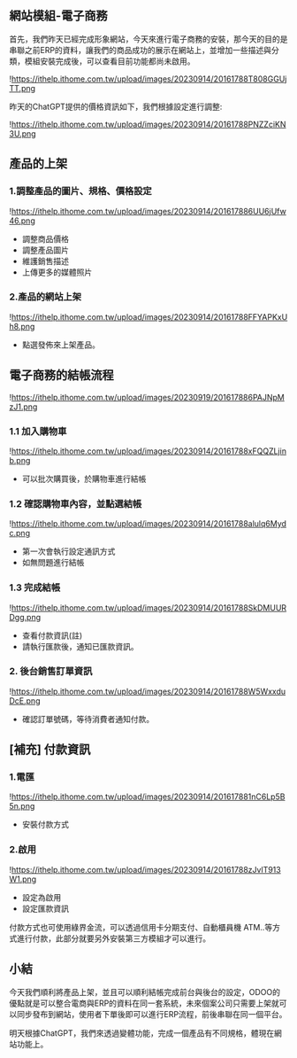 ## 網站模組-電子商務

首先，我們昨天已經完成形象網站，今天來進行電子商務的安裝，那今天的目的是串聯之前ERP的資料，讓我們的商品成功的展示在網站上，並增加一些描述與分類，模組安裝完成後，可以查看目前功能都尚未啟用。

!https://ithelp.ithome.com.tw/upload/images/20230914/20161788T808GGUjTT.png

昨天的ChatGPT提供的價格資訊如下，我們根據設定進行調整:

!https://ithelp.ithome.com.tw/upload/images/20230914/20161788PNZZciKN3U.png

## 產品的上架

### 1.調整產品的圖片、規格、價格設定

!https://ithelp.ithome.com.tw/upload/images/20230914/201617886UU6jUfw46.png

- 調整商品價格
- 調整產品圖片
- 維護銷售描述
- 上傳更多的媒體照片

### 2.產品的網站上架

!https://ithelp.ithome.com.tw/upload/images/20230914/20161788FFYAPKxUh8.png

- 點選發佈來上架產品。

## 電子商務的結帳流程

!https://ithelp.ithome.com.tw/upload/images/20230919/201617886PAJNpMzJ1.png

### 1.1 加入購物車

!https://ithelp.ithome.com.tw/upload/images/20230914/20161788xFQQZLjinb.png

- 可以批次購買後，於購物車進行結帳

### 1.2 確認購物車內容，並點選結帳

!https://ithelp.ithome.com.tw/upload/images/20230914/20161788alulq6Mydc.png

- 第一次會執行設定通訊方式
- 如無問題進行結帳

### 1.3 完成結帳

!https://ithelp.ithome.com.tw/upload/images/20230914/20161788SkDMUURDgg.png

- 查看付款資訊(註)
- 請執行匯款後，通知已匯款資訊。

### 2. 後台銷售訂單資訊

!https://ithelp.ithome.com.tw/upload/images/20230914/20161788W5WxxduDcE.png

- 確認訂單號碼，等待消費者通知付款。

## [補充] 付款資訊

### 1.電匯

!https://ithelp.ithome.com.tw/upload/images/20230914/201617881nC6Lp5B5n.png

- 安裝付款方式

### 2.啟用

!https://ithelp.ithome.com.tw/upload/images/20230914/20161788zJvlT913W1.png

- 設定為啟用
- 設定匯款資訊

付款方式也可使用綠界金流，可以透過信用卡分期支付、自動櫃員機 ATM..等方式進行付款，此部分就要另外安裝第三方模組才可以進行。

## 小結

今天我們順利將產品上架，並且可以順利結帳完成前台與後台的設定，ODOO的優點就是可以整合電商與ERP的資料在同一套系統，未來個案公司只需要上架就可以同步發布到網站，使用者下單後即可以進行ERP流程，前後串聯在同一個平台。

明天根據ChatGPT，我們來透過變體功能，完成一個產品有不同規格，體現在網站功能上。
